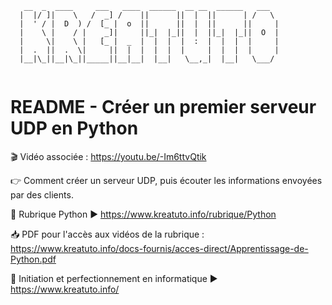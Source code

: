 ```
   __  _  ____     ___   ____  ______  __ __  ______   ___  
  |  |/ ]|    \   /  _] /    ||      ||  |  ||      | /   \ 
  |  ' / |  D  ) /  [_ |  o  ||      ||  |  ||      ||     |
  |    \ |    / |    _]|     ||_|  |_||  |  ||_|  |_||  O  |
  |     \|    \ |   [_ |  _  |  |  |  |  :  |  |  |  |     |
  |  .  ||  .  \|     ||  |  |  |  |  |     |  |  |  |     |
  |__|\_||__|\_||_____||__|__|  |__|   \__,_|  |__|   \___/ 
                                                            
```

# README - Créer un premier serveur UDP en Python

🎬 Vidéo associée : https://youtu.be/-Im6ttvQtik

👉 Comment créer un serveur UDP, puis écouter les informations envoyées par des clients.

🐼 Rubrique Python ▶ https://www.kreatuto.info/rubrique/Python

📥 PDF pour l'accès aux vidéos de la rubrique : https://www.kreatuto.info/docs-fournis/acces-direct/Apprentissage-de-Python.pdf

🐼 Initiation et perfectionnement en informatique ▶ https://www.kreatuto.info/

